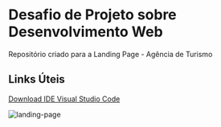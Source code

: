 # Desafio de Projeto sobre Desenvolvimento Web
Repositório criado para a Landing Page - Agência de Turismo

## Links Úteis
[Download IDE Visual Studio Code](https://code.visualstudio.com/download)

![landing-page](https://user-images.githubusercontent.com/73789587/175322665-515bd211-84be-414b-b231-72290491aa08.jpg)
